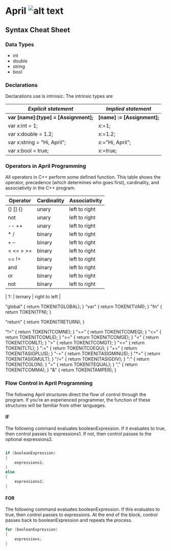 # April ![alt text](https://github.com/PandiCornDeveloper/April-Compiler/blob/April-Windows-Pandicorn/d25.png)
  
## Syntax Cheat Sheet 

### Data Types
*    int
*    double
*    string
*    bool

### Declarations
Declarations use is intrinsic. The intrinsic types are


| *Explicit statement*                  | *Implied statement*         |
|---------------------------------------|-----------------------------|
| **var [name]:[type] = [Assignment];** | **[name] := [Assignment];** |
| var x:int = 1;                        | x:=1;                       |
| var x:double = 1.2;                   | x:=1.2;                     |
| var x:string = "Hi, April";           | x:="Hi, April";             |
| var x:bool = true;                    | x:=true;                    |



### Operators in April Programming
All operators in C++ perform some defined function. This table shows the operator, precedence (which determines who goes first), cardinality, and associativity in the C++ program.

| Operator | Cardinality | Associativity |
|----------|-------------|---------------|
| () [] {} | unary       | left to right |
| not      | unary       | left to right |
| -- ++    | unary	     | left to right |
| * / 	   | binary	     | left to right |
| + –	   | binary	     | left to right |
| < <= > >=| binary	     | left to right |
| == !=	   | binary	     | left to right |
| and	   | binary	     | left to right |
| or       | binary	     | left to right |
| not      | binary	     | left to right |


| ?:       | ternary	 | right to left |


"global"            { return TOKEN(TGLOBAL); }
"var"               { return TOKEN(TVAR); }
"fn"                { return TOKEN(TFN); }

"return"            { return TOKEN(TRETURN); }

"!="				{ return TOKEN(TCOMNE); }
"=="				{ return TOKEN(TCOMEQ); }
"<="				{ return TOKEN(TCOMLE); }
">="				{ return TOKEN(TCOMGE); }
"<"					{ return TOKEN(TCOMLT); }
">"					{ return TOKEN(TCOMGT); }
"<<"				{ return TOKEN(TLTL); }
":="                { return TOKEN(TCOEQU); }
"+="                { return TOKEN(TASIGPLUS); }
"-="                { return TOKEN(TASIGMINUS); }
"*="                { return TOKEN(TASIGMULT); }
"/="                { return TOKEN(TASIGDIV); }
":"                 { return TOKEN(TCOLON); }
"="                 { return TOKEN(TEQUAL); }
","                 { return TOKEN(TCOMMA); }
"&"					{ return TOKEN(TAMPER); }



### Flow Control in April Programming
The following April structures direct the flow of control through the program. If you’re an experienced programmer, the function of these structures will be familiar from other languages.

#### IF
The following command evaluates booleanExpression. If it evaluates to true, then control passes to expressions1. If not, then control passes to the optional expressions2.

```c++

if (booleanExpression)
{
    expressions1;
}
else
{
    expressions2;
}
```

#### FOR
The following command evaluates booleanExpression. If this evaluates to true, then control passes to expressions. At the end of the block, control passes back to booleanExpression and repeats the process.

```c++
for (booleanExpression)
{
    expressions;
}
```

